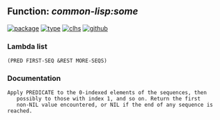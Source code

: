 ## Function: ***common-lisp:some***
[![package](https://img.shields.io/badge/Package-COMMON--LISP-5f9ea0.svg?style=social&colorA=999999)](../) [![type](https://img.shields.io/badge/Type-Function-5f9ea0.svg?style=social&colorA=999999)](../#function) [![clhs](https://img.shields.io/badge/CLHS-SOME-5f9ea0.svg?style=social&colorA=999999)](http://www.lispworks.com/documentation/HyperSpec/Body/f_everyc.htm) [![github](https://img.shields.io/badge/GitHub-View_the_source-5f9ea0.svg?style=social&colorA=999999&logo=github)](https://github.com/sbcl/sbcl/blob/master/src/code/quantifiers.lisp/) 
### Lambda list
```
(PRED FIRST-SEQ &REST MORE-SEQS)
```
### Documentation
```
Apply PREDICATE to the 0-indexed elements of the sequences, then
   possibly to those with index 1, and so on. Return the first
   non-NIL value encountered, or NIL if the end of any sequence is reached.
```
